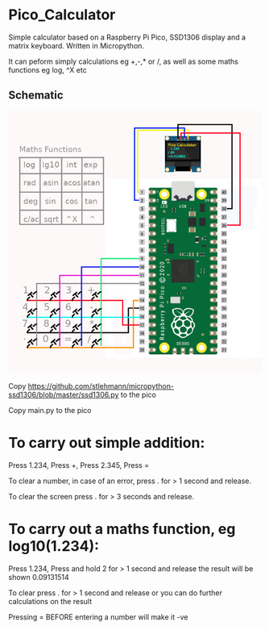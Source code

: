 # Pico_Calculator

Simple calculator based on a Raspberry Pi Pico, SSD1306 display and a matrix keyboard.
Written in Micropython.

It can peform simply calculations eg +,-,* or /, as well as some maths functions eg log, ^X etc

## Schematic
![schematic](calculator.jpg)

Copy https://github.com/stlehmann/micropython-ssd1306/blob/master/ssd1306.py to the pico

Copy main.py to the pico

# To carry out simple addition:

Press 1.234,
Press +,
Press 2.345,
Press =

To clear a number, in case of an error, press . for > 1 second and release.

To clear the screen press . for > 3 seconds and release.

# To carry out a maths function, eg log10(1.234):

Press 1.234,
Press and hold 2 for > 1 second and release
the result will be shown 0.09131514

To clear press . for > 1 second and release
or you can do further calculations on the result

Pressing = BEFORE entering a number will make it -ve
